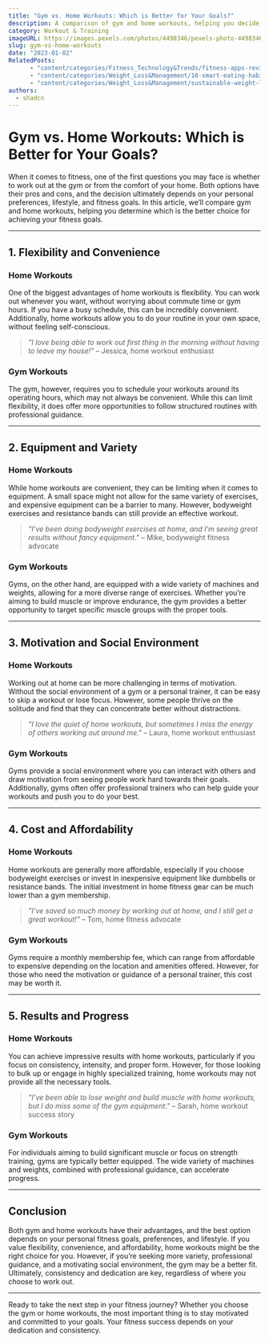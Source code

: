 ```yaml
---
title: "Gym vs. Home Workouts: Which is Better for Your Goals?"
description: A comparison of gym and home workouts, helping you decide which option is better for achieving your fitness goals.
category: Workout & Training
imageURL: https://images.pexels.com/photos/4498346/pexels-photo-4498346.jpeg?auto=compress&cs=tinysrgb&w=1260&h=750&dpr=1
slug: gym-vs-home-workouts
date: "2023-01-02"
RelatedPosts:
      - "content/categories/Fitness_Technology&Trends/fitness-apps-review.md"
      - "content/categories/Weight_Loss&Management/10-smart-eating-habits.md"
      - "content/categories/Weight_Loss&Management/sustainable-weight-loss-guide.md"
authors:
  - shadcn
---
```


# Gym vs. Home Workouts: Which is Better for Your Goals?

When it comes to fitness, one of the first questions you may face is whether to work out at the gym or from the comfort of your home. Both options have their pros and cons, and the decision ultimately depends on your personal preferences, lifestyle, and fitness goals. In this article, we’ll compare gym and home workouts, helping you determine which is the better choice for achieving your fitness goals.

---

## **1. Flexibility and Convenience**

### **Home Workouts**

One of the biggest advantages of home workouts is flexibility. You can work out whenever you want, without worrying about commute time or gym hours. If you have a busy schedule, this can be incredibly convenient. Additionally, home workouts allow you to do your routine in your own space, without feeling self-conscious.

> *"I love being able to work out first thing in the morning without having to leave my house!"* – Jessica, home workout enthusiast

### **Gym Workouts**

The gym, however, requires you to schedule your workouts around its operating hours, which may not always be convenient. While this can limit flexibility, it does offer more opportunities to follow structured routines with professional guidance.

---

## **2. Equipment and Variety**

### **Home Workouts**

While home workouts are convenient, they can be limiting when it comes to equipment. A small space might not allow for the same variety of exercises, and expensive equipment can be a barrier to many. However, bodyweight exercises and resistance bands can still provide an effective workout.

> *"I’ve been doing bodyweight exercises at home, and I’m seeing great results without fancy equipment."* – Mike, bodyweight fitness advocate

### **Gym Workouts**

Gyms, on the other hand, are equipped with a wide variety of machines and weights, allowing for a more diverse range of exercises. Whether you’re aiming to build muscle or improve endurance, the gym provides a better opportunity to target specific muscle groups with the proper tools.

---

## **3. Motivation and Social Environment**

### **Home Workouts**

Working out at home can be more challenging in terms of motivation. Without the social environment of a gym or a personal trainer, it can be easy to skip a workout or lose focus. However, some people thrive on the solitude and find that they can concentrate better without distractions.

> *"I love the quiet of home workouts, but sometimes I miss the energy of others working out around me."* – Laura, home workout enthusiast

### **Gym Workouts**

Gyms provide a social environment where you can interact with others and draw motivation from seeing people work hard towards their goals. Additionally, gyms often offer professional trainers who can help guide your workouts and push you to do your best.

---

## **4. Cost and Affordability**

### **Home Workouts**

Home workouts are generally more affordable, especially if you choose bodyweight exercises or invest in inexpensive equipment like dumbbells or resistance bands. The initial investment in home fitness gear can be much lower than a gym membership.

> *"I’ve saved so much money by working out at home, and I still get a great workout!"* – Tom, home fitness advocate

### **Gym Workouts**

Gyms require a monthly membership fee, which can range from affordable to expensive depending on the location and amenities offered. However, for those who need the motivation or guidance of a personal trainer, this cost may be worth it.

---

## **5. Results and Progress**

### **Home Workouts**

You can achieve impressive results with home workouts, particularly if you focus on consistency, intensity, and proper form. However, for those looking to bulk up or engage in highly specialized training, home workouts may not provide all the necessary tools.

> *"I’ve been able to lose weight and build muscle with home workouts, but I do miss some of the gym equipment."* – Sarah, home workout success story

### **Gym Workouts**

For individuals aiming to build significant muscle or focus on strength training, gyms are typically better equipped. The wide variety of machines and weights, combined with professional guidance, can accelerate progress.

---

## **Conclusion**

Both gym and home workouts have their advantages, and the best option depends on your personal fitness goals, preferences, and lifestyle. If you value flexibility, convenience, and affordability, home workouts might be the right choice for you. However, if you’re seeking more variety, professional guidance, and a motivating social environment, the gym may be a better fit. Ultimately, consistency and dedication are key, regardless of where you choose to work out.

---

Ready to take the next step in your fitness journey? Whether you choose the gym or home workouts, the most important thing is to stay motivated and committed to your goals. Your fitness success depends on your dedication and consistency.
